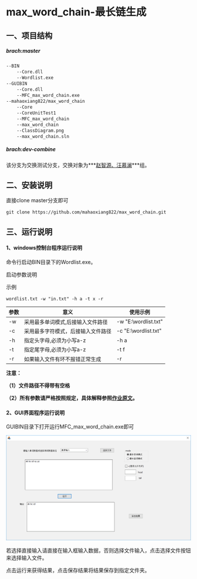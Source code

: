 # max_word_chain-最长链生成
## 一、项目结构

##### brach:master

```
--BIN
	--Core.dll
	--Wordlist.exe
--GUIBIN
	--Core.dll
	--MFC_max_word_chain.exe
--mahaoxiang822/max_word_chain
	--Core
	--CoreUnitTest1
	--MFC_max_word_chain
	--max_word_chain
	--ClassDiagram.png
	--max_word_chain.sln
```

##### brach:dev-combine

该分支为交换测试分支，交换对象为***[赵智源、汪慕澜](https://github.com/supplient/longest_word_chain)***组。

## 二、安装说明

直接clone master分支即可

```
git clone https://github.com/mahaoxiang822/max_word_chain.git
```

## 三、运行说明

#### 1、windows控制台程序运行说明

命令行启动BIN目录下的Wordlist.exe。

启动参数说明

示例

```
wordlist.txt -w "in.txt" -h a -t x -r
```



| 参数 | 意义                               | 使用示例             |
| ---- | ---------------------------------- | -------------------- |
| -w   | 采用最多单词模式,后接输入文件路径  | -w "E:\wordlist.txt" |
| -c   | 采用最多字符模式，后接输入文件路径 | -c "E:\wordlist.txt" |
| -h   | 指定头字母,必须为小写a-z           | -h a                 |
| -t   | 指定尾字母,必须为小写a-z           | -t  f                |
| -r   | 如果输入文件有环不报错正常生成     | -r                   |

**注意：**

**（1）文件路径不得带有空格**

**（2）所有参数请严格按照规定，具体解释参照[作业原文](https://edu.cnblogs.com/campus/buaa/BUAA_SE_2019_LJ/homework/2638)。**

#### 2、GUI界面程序运行说明

GUIBIN目录下打开运行MFC_max_word_chain.exe即可

![我方gui](.\我方gui.png)

若选择直接输入请直接在输入框输入数据，否则选择文件输入，点击选择文件按钮来选择输入文件。

点击运行来获得结果，点击保存结果将结果保存到指定文件夹。